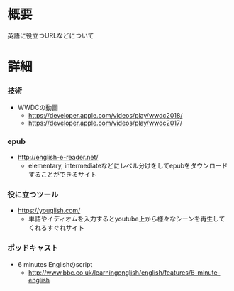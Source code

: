 # 概要
英語に役立つURLなどについて

# 詳細
### 技術
- WWDCの動画
  - https://developer.apple.com/videos/play/wwdc2018/
  - https://developer.apple.com/videos/play/wwdc2017/

### epub
- http://english-e-reader.net/
  - elementary, intermediateなどにレベル分けをしてepubをダウンロードすることができるサイト

### 役に立つツール
- https://youglish.com/
  - 単語やイディオムを入力するとyoutube上から様々なシーンを再生してくれるすぐれサイト

### ポッドキャスト
- 6 minutes Englishのscript
  - http://www.bbc.co.uk/learningenglish/english/features/6-minute-english
